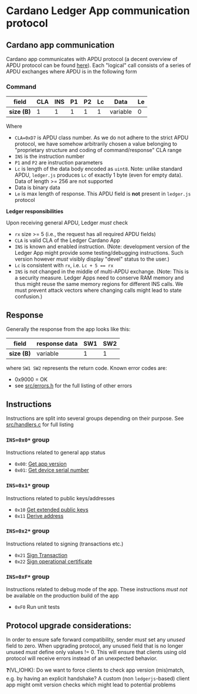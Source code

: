 # Cardano Ledger App communication protocol

## Cardano app communication
Cardano app communicates with APDU protocol (a decent overview of APDU protocol can be found [here](http://cardwerk.com/smart-card-standard-iso7816-4-section-5-basic-organizations/#chap5_4)).
Each "logical" call consists of a series of APDU exchanges where APDU is in the following form

### Command

|field   |CLA|INS|P1 |P2 |Lc |Data| Le |
|--------|---|---|---|---|---|----|----|
|**size (B)**| 1 | 1 | 1 | 1 | 1 |variable |  0 |


Where
- `CLA=0xD7` is APDU class number. As we do not adhere to the strict APDU protocol, we have somehow arbitrarily chosen a value belonging to "proprietary structure and coding of command/response" CLA range
- `INS` is the instruction number
- `P1` and `P2` are instruction parameters
- `Lc` is length of the data body encoded as `uint8`. Note: unlike standard APDU, `ledger.js` produces `Lc` of exactly 1 byte (even for empty data). Data of length >= 256 are not supported
- Data is binary data
- `Le` is max length of response. This APDU field is **not** present in `ledger.js` protocol

**Ledger responsibilities**

Upon receiving general APDU, Ledger *must* check
- `rx` size >= 5 (i.e., the request has all required APDU fields)
- `CLA` is valid CLA of the Ledger Cardano App
- `INS` is known and enabled instruction. (Note: development version of the Ledger App might provide some testing/debugging instructions. Such version however *must* visibly display "devel" status to the user.)
- `Lc` is consistent with `rx`, i.e. `Lc + 5 == rx`
- `INS` is not changed in the middle of multi-APDU exchange. (Note: This is a security measure. Ledger Apps need to conserve RAM memory and thus might reuse the same memory regions for different INS calls. We must prevent attack vectors where changing calls might lead to state confusion.)

## Response

Generally the response from the app looks like this:

|field| response data| SW1 | SW2 |
|-----|---|----|----|
|**size (B)**| variable | 1 | 1 |

where `SW1 SW2` represents the return code.
Known error codes are:
- 0x9000 = OK
- see [src/errors.h](../src/errors.h) for the full listing of other errors


## Instructions

Instructions are split into several groups depending on their purpose. See [src/handlers.c](../src/handlers.c) for full listing

### `INS=0x0*` group

Instructions related to general app status
- `0x00`: [Get app version](ins_get_app_version.md)
- `0x01`: [Get device serial number](ins_get_serial_number.md)

### `INS=0x1*` group

Instructions related to public keys/addresses

- `0x10` [Get extended public keys](ins_get_public_keys.md)
- `0x11` [Derive address](ins_derive_address.md)

### `INS=0x2*` group

Instructions related to signing (transactions etc.)

- `0x21` [Sign Transaction](ins_sign_tx.md)
- `0x22` [Sign operational certificate](ins_sign_opcert.md)

### `INS=0xF*` group

Instructions related to debug mode of the app. These instructions *must not* be available on the production build of the app

- `0xF0` Run unit tests

## Protocol upgrade considerations:

In order to ensure safe forward compatibility, sender *must* set any *unused* field to zero. When upgrading protocol, any unused field that is no longer unused *must* define only values != 0. This will ensure that clients using old protocol will receive errors instead of an unexpected behavior.

❓(VL,IOHK): Do we want to force clients to check app version (mis)match, e.g. by having an explicit handshake? A custom (non `ledgerjs`-based) client app might omit version checks which might lead to potential problems
